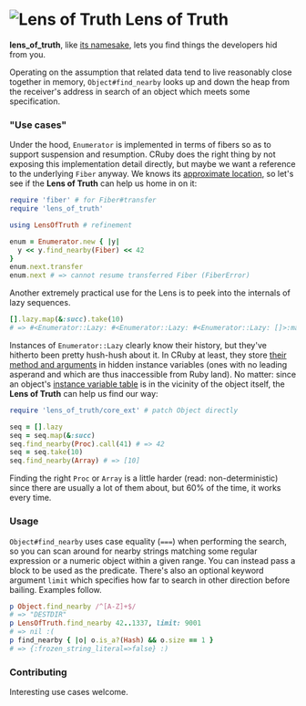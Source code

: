 # ![Lens of Truth](http://i.imgur.com/iscFxKa.png) Lens of Truth

**lens_of_truth**, like [its namesake](http://zeldawiki.org/Lens_of_Truth), lets you find things the developers hid from you.

Operating on the assumption that related data tend to live reasonably close together in memory, `Object#find_nearby` looks up and down the heap from the receiver's address in search of an object which meets some specification.

### "Use cases"

Under the hood, `Enumerator` is implemented in terms of fibers so as to support suspension and resumption. CRuby does the right thing by not exposing this implementation detail directly, but maybe we want a reference to the underlying `Fiber` anyway. We knows its [approximate location](https://git.io/vzNsN), so let's see if the **Lens of Truth** can help us home in on it:

```ruby
require 'fiber' # for Fiber#transfer
require 'lens_of_truth'

using LensOfTruth # refinement

enum = Enumerator.new { |y|
  y << y.find_nearby(Fiber) << 42
}
enum.next.transfer
enum.next # => cannot resume transferred Fiber (FiberError)
```

Another extremely practical use for the Lens is to peek into the internals of lazy sequences.

```ruby
[].lazy.map(&:succ).take(10)
# => #<Enumerator::Lazy: #<Enumerator::Lazy: #<Enumerator::Lazy: []>:map>:take(10)>
```

Instances of `Enumerator::Lazy` clearly know their history, but they've hitherto been pretty hush-hush about it. In CRuby at least, they store [their method and arguments](https://git.io/vzN8H) in hidden instance variables (ones with no leading asperand and which are thus inaccessible from Ruby land). No matter: since an object's [instance variable table](https://git.io/vzNlq) is in the vicinity of the object itself, the **Lens of Truth** can help us find our way:

```ruby
require 'lens_of_truth/core_ext' # patch Object directly

seq = [].lazy
seq = seq.map(&:succ)
seq.find_nearby(Proc).call(41) # => 42
seq = seq.take(10)
seq.find_nearby(Array) # => [10]
```

Finding the right `Proc` or `Array` is a little harder (read: non-deterministic) since there are usually a lot of them about, but 60% of the time, it works every time.

### Usage

`Object#find_nearby` uses case equality (`===`) when performing the search, so you can scan around for nearby strings matching some regular expression or a numeric object within a given range. You can instead pass a block to be used as the predicate. There's also an optional keyword argument `limit` which specifies how far to search in other direction before bailing. Examples follow.

```ruby
p Object.find_nearby /^[A-Z]+$/
# => "DESTDIR"
p LensOfTruth.find_nearby 42..1337, limit: 9001
# => nil :(
p find_nearby { |o| o.is_a?(Hash) && o.size == 1 }
# => {:frozen_string_literal=>false} :)
```

### Contributing

Interesting use cases welcome.
